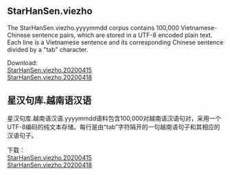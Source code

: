 <h2>StarHanSen.viezho</h2>

The StarHanSen.viezho.yyyymmdd corpus contains 100,000 Vietnamese-Chinese sentence pairs, which are stored in a UTF-8 encoded plain text. Each line is a Vietnamese sentence and its corresponding Chinese sentence divided by a "tab" character.

Download:<br>
<a href="https://72k.us/file/26095203-437667224">StarHanSen.viezho.20200415</a><br>
<a href="https://72k.us/file/26095203-438151596">StarHanSen.viezho.20200418</a>

<h2>星汉句库.越南语汉语</h2>

星汉句库.越南语汉语.yyyymmdd语料包含100,000对越南语汉语句对，采用一个UTF-8编码的纯文本存储。每行是由“tab”字符隔开的一句越南语句子和其相应的汉语句子。

下载：<br>
<a href="https://72k.us/file/26095203-437667224">StarHanSen.viezho.20200415</a><br>
<a href="https://72k.us/file/26095203-438151596">StarHanSen.viezho.20200418</a>
